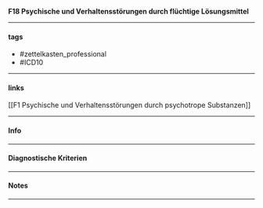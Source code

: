 __F18 Psychische und Verhaltensstörungen durch flüchtige Lösungsmittel__

___________________________________________
#### tags

- #zettelkasten_professional
- #ICD10 
___________________________________________
#### links

[[F1 Psychische und Verhaltensstörungen durch psychotrope Substanzen]]

___________________________________________
#### Info

___________________________________________
#### Diagnostische Kriterien

___________________________________________
#### Notes

___________________________________________

